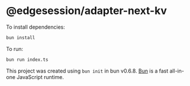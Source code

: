 # @edgesession/adapter-next-kv

To install dependencies:

```bash
bun install
```

To run:

```bash
bun run index.ts
```

This project was created using `bun init` in bun v0.6.8. [Bun](https://bun.sh) is a fast all-in-one JavaScript runtime.
